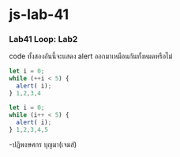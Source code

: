 # js-lab-41
### Lab41 Loop: Lab2
code ทั้งสองอันนี้จะแสดง alert ออกมาเหมือนกันทั้งหมดหรือไม่
```Javascript
let i = 0;
while (++i < 5) {
  alert( i);
} 1,2,3,4
```

```Javascript
let i = 0;
while (i++ < 5) {
  alert( i);
} 1,2,3,4,5
```
-ปฏิพงษศกร บุญมา(เจมส์)

